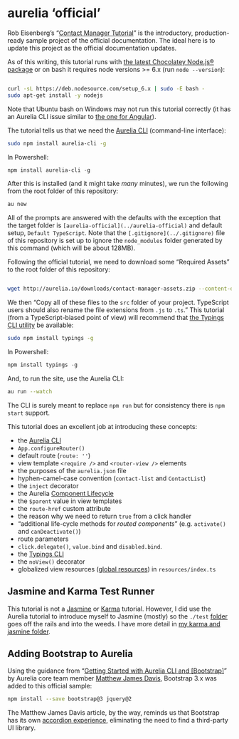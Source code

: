 # aurelia ‘official’

Rob Eisenberg’s “[Contact Manager Tutorial](http://aurelia.io/hub.html#/doc/article/aurelia/framework/latest/contact-manager-tutorial/1)” is the introductory, production-ready sample project of the official documentation. The ideal here is to update this project as the official documentation updates.

As of this writing, this tutorial runs with [the latest Chocolatey Node.js® package](https://chocolatey.org/packages/nodejs) or on bash it requires node versions >= 6.x (run `node --version`):

```bash

curl -sL https://deb.nodesource.com/setup_6.x | sudo -E bash -
sudo apt-get install -y nodejs

```

Note that Ubuntu bash on Windows may not run this tutorial correctly (it has an Aurelia CLI issue similar to [the one for Angular](https://github.com/Microsoft/BashOnWindows/issues/1522)).

The tutorial tells us that we need the [Aurelia CLI](https://github.com/aurelia/cli) (command-line interface):

```bash
sudo npm install aurelia-cli -g
```

In Powershell:

```powershell
npm install aurelia-cli -g
```

After this is installed (and it might take _many_ minutes), we run the following from the root folder of this repository:

```bash
au new
```

All of the prompts are answered with the defaults with the exception that the target folder is `[aurelia-official](../aurelia-official)` and default setup, `Default TypeScript`. Note that the `[.gitignore](../.gitignore)` file of this repository is set up to ignore the `node_modules` folder generated by this command (which will be about 128MB).

Following the official tutorial, we need to download some “Required Assets” to the root folder of this repository:

```bash

wget http://aurelia.io/downloads/contact-manager-assets.zip --content-disposition --no-check-certificate -O ./aurelia-official/src/tmp.zip

```

We then “Copy all of these files to the `src` folder of your project. TypeScript users should also rename the file extensions from `.js` to `.ts`.” This tutorial (from a TypeScript-biased point of view) will recommend that [the Typings CLI utility](https://github.com/typings/typings) be available:

```bash
sudo npm install typings -g
```

In Powershell:

```powershell
npm install typings -g
```

And, to run the site, use the Aurelia CLI:

```bash
au run --watch
```

The CLI is surely meant to replace `npm run` but for consistency there is `npm start` support.

This tutorial does an excellent job at introducing these concepts:

* the [Aurelia CLI](https://github.com/aurelia/cli)
* `App.configureRouter()`
* default route (`route: ''`)
* view template `<require />` and `<router-view />` elements
* the purposes of the `aurelia.json` file
* hyphen-camel-case convention (`contact-list` and `ContactList`)
* the `inject` decorator
* the Aurelia [Component Lifecycle](http://aurelia.io/hub.html#/doc/article/aurelia/framework/latest/creating-components/3)
* the `$parent` value in view templates
* the `route-href` custom attribute
* the reason why we need to return `true` from a click handler
* “additional life-cycle methods for _routed components_” (e.g. `activate()` and `canDeactivate()`)
* route parameters
* `click.delegate()`, `value.bind` and `disabled.bind`.
* the [Typings CLI](https://github.com/typings/typings)
* the `noView()` decorator
* globalized view resources ([global resources](http://aurelia.io/hub.html#/doc/article/aurelia/templating/latest/templating-html-behaviors-introduction/5)) in `resources/index.ts`

## Jasmine and Karma Test Runner

This tutorial is not a [Jasmine](https://jasmine.github.io/) or [Karma](http://karma-runner.github.io) tutorial. However, I did use the Aurelia tutorial to introduce myself to Jasmine (mostly) so the `./test` [folder](./test) goes off the rails and into the weeds. I have more detail in [my karma and jasmine folder](../karma-and-jasmine-minimal).

## Adding Bootstrap to Aurelia

Using the guidance from “[Getting Started with Aurelia CLI and [Bootstrap]](http://davismj.me/blog/aurelia-cli-bootstrap/)” by Aurelia core team member [Matthew James Davis](https://twitter.com/matthewjames), Bootstrap 3.x was added to this official sample:

```bash
npm install --save bootstrap@3 jquery@2
```

The Matthew James Davis article, by the way, reminds us that Bootstrap has its own [accordion experience](http://getbootstrap.com/javascript/#collapse-example-accordion), eliminating the need to find a third-party UI library.